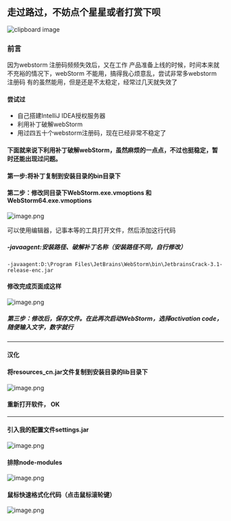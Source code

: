 ## 走过路过，不妨点个星星或者打赏下呗
![clipboard image](https://user-images.githubusercontent.com/31888710/43787183-0402c67a-9a9d-11e8-8d44-1e8a02899d39.jpg)
### 前言
因为webstorm 注册码频频失效后，又在工作 产品准备上线的时候，时间本来就不充裕的情况下，webStorm 不能用，搞得我心烦意乱，尝试非常多webstorm 注册码 有的虽然能用，但是还是不太稳定，经常过几天就失效了
#### 尝试过
* 自己搭建IntelliJ IDEA授权服务器
* 利用补丁破解webStorm
* 用过四五十个webstorm注册码，现在已经非常不稳定了

#### 下面就来说下利用补丁破解webStorm，虽然麻烦的一点点，不过也挺稳定，暂时还能出现过问题。
#### 第一步:将补丁复制到安装目录的bin目录下
#### 第二步：修改同目录下WebStorm.exe.vmoptions 和WebStorm64.exe.vmoptions
![image.png](https://upload-images.jianshu.io/upload_images/6206911-b1d48408a635eb9b.png?imageMogr2/auto-orient/strip%7CimageView2/2/w/1240)

可以使用编辑器，记事本等的工具打开文件，然后添加这行代码
##### -javaagent:安装路径、破解补丁名称（安装路径不同，自行修改）

```
-javaagent:D:\Program Files\JetBrains\WebStorm\bin\JetbrainsCrack-3.1-release-enc.jar
```
#### 修改完成页面成这样
![image.png](https://upload-images.jianshu.io/upload_images/6206911-29cbef5fd6d2d733.png?imageMogr2/auto-orient/strip%7CimageView2/2/w/1240)
##### 第三步：修改后，保存文件。在此再次启动WebStorm，选择activation code，随便输入文字，数字就行
<hr>

#### 汉化
#### 将resources_cn.jar文件复制到安装目录的lib目录下

![image.png](https://upload-images.jianshu.io/upload_images/6206911-2bf7cc36dfdffba2.png?imageMogr2/auto-orient/strip%7CimageView2/2/w/1240)
#### 重新打开软件， OK
<hr>

#### 引入我的配置文件settings.jar
![image.png](https://upload-images.jianshu.io/upload_images/6206911-c20e04d7550fecb4.png?imageMogr2/auto-orient/strip%7CimageView2/2/w/1240)

####  排除node-modules
![image.png](https://upload-images.jianshu.io/upload_images/6206911-38beb0a60e2cbd20.png?imageMogr2/auto-orient/strip%7CimageView2/2/w/1240)
#### 鼠标快速格式化代码（点击鼠标滚轮键）
![image.png](https://upload-images.jianshu.io/upload_images/6206911-60d80c5f86620578.png?imageMogr2/auto-orient/strip%7CimageView2/2/w/1240)






